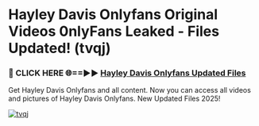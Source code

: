 # Hayley Davis Onlyfans Original Videos 0nlyFans Leaked - Files Updated! (tvqj)

<h3>🔴 CLICK HERE 🌐==►► <a href="https://tinyurl.com/x26r9saj" rel="nofollow">Hayley Davis Onlyfans Updated Files</a></h3>

Get Hayley Davis Onlyfans and all content. Now you can access all videos and pictures of Hayley Davis Onlyfans. New Updated Files 2025!

[![tvqj](https://i.imgur.com/LkgZPqh.gif)](https://tinyurl.com/x26r9saj)
